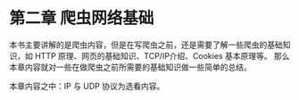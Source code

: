 # 第二章 爬虫网络基础

本书主要讲解的是爬虫内容，但是在写爬虫之前，还是需要了解一些爬虫的基础知识，如 HTTP 原理、网页的基础知识、TCP/IP介绍、Cookies 基本原理等。
那么本章内容就对一些在做爬虫之前所需要的基础知识做一些简单的总结。

本章内容之中：IP 与 UDP 协议为选看内容。

